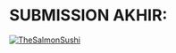 # SUBMISSION AKHIR:
[![TheSalmonSushi](https://circleci.com/gh/TheSalmonSushi/Dicoding-Submission-MADE-2.svg?style=svg)](https://circleci.com/gh/TheSalmonSushi/Dicoding-Submission-MADE-2)
